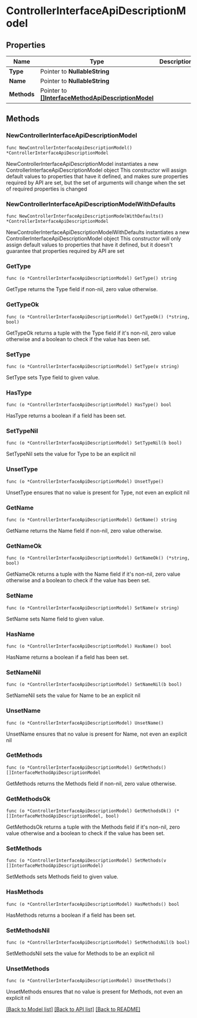 # ControllerInterfaceApiDescriptionModel

## Properties

Name | Type | Description | Notes
------------ | ------------- | ------------- | -------------
**Type** | Pointer to **NullableString** |  | [optional] 
**Name** | Pointer to **NullableString** |  | [optional] 
**Methods** | Pointer to [**[]InterfaceMethodApiDescriptionModel**](InterfaceMethodApiDescriptionModel.md) |  | [optional] 

## Methods

### NewControllerInterfaceApiDescriptionModel

`func NewControllerInterfaceApiDescriptionModel() *ControllerInterfaceApiDescriptionModel`

NewControllerInterfaceApiDescriptionModel instantiates a new ControllerInterfaceApiDescriptionModel object
This constructor will assign default values to properties that have it defined,
and makes sure properties required by API are set, but the set of arguments
will change when the set of required properties is changed

### NewControllerInterfaceApiDescriptionModelWithDefaults

`func NewControllerInterfaceApiDescriptionModelWithDefaults() *ControllerInterfaceApiDescriptionModel`

NewControllerInterfaceApiDescriptionModelWithDefaults instantiates a new ControllerInterfaceApiDescriptionModel object
This constructor will only assign default values to properties that have it defined,
but it doesn't guarantee that properties required by API are set

### GetType

`func (o *ControllerInterfaceApiDescriptionModel) GetType() string`

GetType returns the Type field if non-nil, zero value otherwise.

### GetTypeOk

`func (o *ControllerInterfaceApiDescriptionModel) GetTypeOk() (*string, bool)`

GetTypeOk returns a tuple with the Type field if it's non-nil, zero value otherwise
and a boolean to check if the value has been set.

### SetType

`func (o *ControllerInterfaceApiDescriptionModel) SetType(v string)`

SetType sets Type field to given value.

### HasType

`func (o *ControllerInterfaceApiDescriptionModel) HasType() bool`

HasType returns a boolean if a field has been set.

### SetTypeNil

`func (o *ControllerInterfaceApiDescriptionModel) SetTypeNil(b bool)`

 SetTypeNil sets the value for Type to be an explicit nil

### UnsetType
`func (o *ControllerInterfaceApiDescriptionModel) UnsetType()`

UnsetType ensures that no value is present for Type, not even an explicit nil
### GetName

`func (o *ControllerInterfaceApiDescriptionModel) GetName() string`

GetName returns the Name field if non-nil, zero value otherwise.

### GetNameOk

`func (o *ControllerInterfaceApiDescriptionModel) GetNameOk() (*string, bool)`

GetNameOk returns a tuple with the Name field if it's non-nil, zero value otherwise
and a boolean to check if the value has been set.

### SetName

`func (o *ControllerInterfaceApiDescriptionModel) SetName(v string)`

SetName sets Name field to given value.

### HasName

`func (o *ControllerInterfaceApiDescriptionModel) HasName() bool`

HasName returns a boolean if a field has been set.

### SetNameNil

`func (o *ControllerInterfaceApiDescriptionModel) SetNameNil(b bool)`

 SetNameNil sets the value for Name to be an explicit nil

### UnsetName
`func (o *ControllerInterfaceApiDescriptionModel) UnsetName()`

UnsetName ensures that no value is present for Name, not even an explicit nil
### GetMethods

`func (o *ControllerInterfaceApiDescriptionModel) GetMethods() []InterfaceMethodApiDescriptionModel`

GetMethods returns the Methods field if non-nil, zero value otherwise.

### GetMethodsOk

`func (o *ControllerInterfaceApiDescriptionModel) GetMethodsOk() (*[]InterfaceMethodApiDescriptionModel, bool)`

GetMethodsOk returns a tuple with the Methods field if it's non-nil, zero value otherwise
and a boolean to check if the value has been set.

### SetMethods

`func (o *ControllerInterfaceApiDescriptionModel) SetMethods(v []InterfaceMethodApiDescriptionModel)`

SetMethods sets Methods field to given value.

### HasMethods

`func (o *ControllerInterfaceApiDescriptionModel) HasMethods() bool`

HasMethods returns a boolean if a field has been set.

### SetMethodsNil

`func (o *ControllerInterfaceApiDescriptionModel) SetMethodsNil(b bool)`

 SetMethodsNil sets the value for Methods to be an explicit nil

### UnsetMethods
`func (o *ControllerInterfaceApiDescriptionModel) UnsetMethods()`

UnsetMethods ensures that no value is present for Methods, not even an explicit nil

[[Back to Model list]](../README.md#documentation-for-models) [[Back to API list]](../README.md#documentation-for-api-endpoints) [[Back to README]](../README.md)


